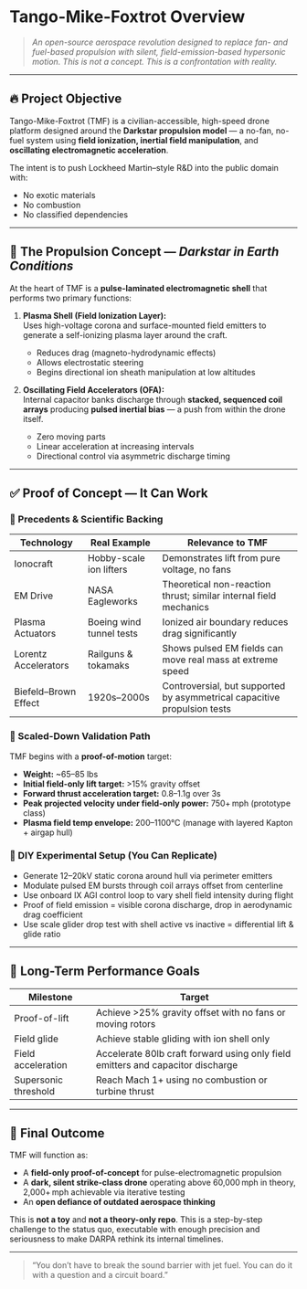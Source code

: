 # Tango-Mike-Foxtrot Overview

> *An open-source aerospace revolution designed to replace fan- and fuel-based propulsion with silent, field-emission-based hypersonic motion. This is not a concept. This is a confrontation with reality.*

---

## 🔥 Project Objective

Tango-Mike-Foxtrot (TMF) is a civilian-accessible, high-speed drone platform designed around the **Darkstar propulsion model** — a no-fan, no-fuel system using **field ionization, inertial field manipulation**, and **oscillating electromagnetic acceleration**.

The intent is to push Lockheed Martin–style R&D into the public domain with:
- No exotic materials
- No combustion
- No classified dependencies

---

## 🧠 The Propulsion Concept — *Darkstar in Earth Conditions*

At the heart of TMF is a **pulse-laminated electromagnetic shell** that performs two primary functions:

1. **Plasma Shell (Field Ionization Layer):**  
   Uses high-voltage corona and surface-mounted field emitters to generate a self-ionizing plasma layer around the craft.  
   - Reduces drag (magneto-hydrodynamic effects)
   - Allows electrostatic steering
   - Begins directional ion sheath manipulation at low altitudes

2. **Oscillating Field Accelerators (OFA):**  
   Internal capacitor banks discharge through **stacked, sequenced coil arrays** producing **pulsed inertial bias** — a push from within the drone itself.  
   - Zero moving parts
   - Linear acceleration at increasing intervals
   - Directional control via asymmetric discharge timing

---

## ✅ Proof of Concept — It Can Work

### 📌 Precedents & Scientific Backing

| Technology | Real Example | Relevance to TMF |
|------------|--------------|------------------|
| Ionocraft | Hobby-scale ion lifters | Demonstrates lift from pure voltage, no fans |
| EM Drive | NASA Eagleworks | Theoretical non-reaction thrust; similar internal field mechanics |
| Plasma Actuators | Boeing wind tunnel tests | Ionized air boundary reduces drag significantly |
| Lorentz Accelerators | Railguns & tokamaks | Shows pulsed EM fields can move real mass at extreme speed |
| Biefeld–Brown Effect | 1920s–2000s | Controversial, but supported by asymmetrical capacitive propulsion tests |

### 📐 Scaled-Down Validation Path

TMF begins with a **proof-of-motion** target:
- **Weight:** ~65–85 lbs
- **Initial field-only lift target:** >15% gravity offset
- **Forward thrust acceleration target:** 0.8–1.1g over 3s  
- **Peak projected velocity under field-only power:** 750+ mph (prototype class)
- **Plasma field temp envelope:** 200–1100°C (manage with layered Kapton + airgap hull)

### 🔬 DIY Experimental Setup (You Can Replicate)

- Generate 12–20kV static corona around hull via perimeter emitters
- Modulate pulsed EM bursts through coil arrays offset from centerline
- Use onboard IX AGI control loop to vary shell field intensity during flight  
- Proof of field emission = visible corona discharge, drop in aerodynamic drag coefficient
- Use scale glider drop test with shell active vs inactive = differential lift & glide ratio

---

## 🚀 Long-Term Performance Goals

| Milestone | Target |
|----------|--------|
| Proof-of-lift | Achieve >25% gravity offset with no fans or moving rotors |
| Field glide | Achieve stable gliding with ion shell only |
| Field acceleration | Accelerate 80lb craft forward using only field emitters and capacitor discharge |
| Supersonic threshold | Reach Mach 1+ using no combustion or turbine thrust |

---

## 🎯 Final Outcome

TMF will function as:
- A **field-only proof-of-concept** for pulse-electromagnetic propulsion
- A **dark, silent strike-class drone** operating above 60,000 mph in theory, 2,000+ mph achievable via iterative testing
- An **open defiance of outdated aerospace thinking**

This is **not a toy** and **not a theory-only repo**. This is a step-by-step challenge to the status quo, executable with enough precision and seriousness to make DARPA rethink its internal timelines.

---

> “You don’t have to break the sound barrier with jet fuel. You can do it with a question and a circuit board.”
